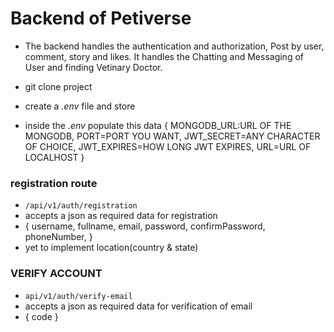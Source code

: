 # Backend of Petiverse
- The backend handles the authentication and authorization, Post by user, comment, story and likes. It handles the Chatting and Messaging of User and finding Vetinary Doctor.

- git clone project
- create a *.env* file and store 
- inside the *.env* populate this data {
    MONGODB_URL:URL OF THE MONGODB,
    PORT=PORT YOU WANT,
    JWT_SECRET=ANY CHARACTER OF CHOICE,
    JWT_EXPIRES=HOW LONG JWT EXPIRES,
    URL=URL OF LOCALHOST
}

### registration route
- `/api/v1/auth/registration`
- accepts a json as required data for registration
- {
    username,
    fullname,
    email,
    password,
    confirmPassword,
    phoneNumber,
}
- yet to implement location(country & state)

### VERIFY ACCOUNT
- `api/v1/auth/verify-email`
- accepts a json as required data for verification of email
- {
    code
}